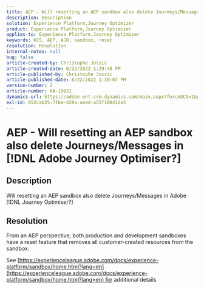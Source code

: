 ```yaml
---
title: AEP - Will resetting an AEP sandbox also delete Journeys/Messages in [!DNL Adobe Journey Optimiser?]
description: Description
solution: Experience Platform,Journey Optimizer
product: Experience Platform,Journey Optimizer
applies-to: Experience Platform,Journey Optimizer
keywords: KCS, AEP, AJO, sandbox, reset
resolution: Resolution
internal-notes: null
bug: false
article-created-by: Christophe Jossic
article-created-date: 6/22/2022 1:29:48 PM
article-published-by: Christophe Jossic
article-published-date: 6/22/2022 1:30:07 PM
version-number: 2
article-number: KA-19931
dynamics-url: https://adobe-ent.crm.dynamics.com/main.aspx?forceUCI=1&pagetype=entityrecord&etn=knowledgearticle&id=8cc5b95d-2ff2-ec11-bb3d-6045bd0158c7
exl-id: 052cab25-7f6e-429a-aead-a55f100412e3
---
```

# AEP - Will resetting an AEP sandbox also delete Journeys/Messages in [!DNL Adobe Journey Optimiser?]

## Description

Will resetting an AEP sandbox also delete Journeys/Messages in Adobe [!DNL Journey Optimiser?]

## Resolution


From an AEP perspective, both production and development sandboxes have a reset feature that removes all customer-created resources from the sandbox.

See [https://experienceleague.adobe.com/docs/experience-platform/sandbox/home.html?lang=en](https://experienceleague.adobe.com/docs/experience-platform/sandbox/home.html?lang=en) for additional details

